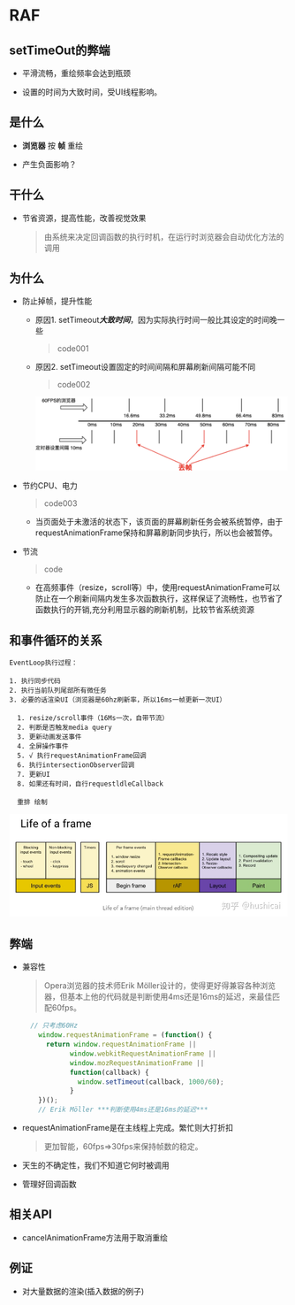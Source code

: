 # RAF

## setTimeOut的弊端

- 平滑流畅，重绘频率会达到瓶颈

- 设置的时间为大致时间，受UI线程影响。

## 是什么

- **浏览器** 按 **帧** 重绘

- 产生负面影响？

## 干什么

- 节省资源，提高性能，改善视觉效果
  >由系统来决定回调函数的执行时机，在运行时浏览器会自动优化方法的调用

## 为什么

- 防止掉帧，提升性能

  - 原因1. setTimeout***大致时间***，因为实际执行时间一般比其设定的时间晚一些
    > code001

  - 原因2. setTimeout设置固定的时间间隔和屏幕刷新间隔可能不同
    > code002

    ![avatar](丢帧.png)

- 节约CPU、电力
  > code003

  - 当页面处于未激活的状态下，该页面的屏幕刷新任务会被系统暂停，由于requestAnimationFrame保持和屏幕刷新同步执行，所以也会被暂停。

- 节流
  > code

  - 在高频事件（resize，scroll等）中，使用requestAnimationFrame可以防止在一个刷新间隔内发生多次函数执行，这样保证了流畅性，也节省了函数执行的开销,充分利用显示器的刷新机制，比较节省系统资源

## 和事件循环的关系

    EventLoop执行过程：

    1. 执行同步代码
    2. 执行当前队列尾部所有微任务
    3. 必要的话渲染UI（浏览器是60hz刷新率，所以16ms一帧更新一次UI）

      1. resize/scroll事件（16Ms一次，自带节流）
      2. 判断是否触发media query
      3. 更新动画发送事件
      4. 全屏操作事件
      5. √ 执行requestAnimationFrame回调
      6. 执行intersectionObserver回调
      7. 更新UI
      8. 如果还有时间，自行requestldleCallback

      重排 绘制

![avatar](事件循环和rAF.jpg)


## 弊端

- 兼容性

  > Opera浏览器的技术师Erik Möller设计的，使得更好得兼容各种浏览器，但基本上他的代码就是判断使用4ms还是16ms的延迟，来最佳匹配60fps。

  ```js
    // 只考虑60Hz
      window.requestAnimationFrame = (function() {
        return window.requestAnimationFrame ||
              window.webkitRequestAnimationFrame ||
              window.mozRequestAnimationFrame ||
              function(callback) {
                window.setTimeout(callback, 1000/60);
              }
      })();
      // Erik Möller ***判断使用4ms还是16ms的延迟***
    ```

- requestAnimationFrame是在主线程上完成。繁忙则大打折扣
  > 更加智能，60fps=>30fps来保持帧数的稳定。

- 天生的不确定性，我们不知道它何时被调用

- 管理好回调函数

## 相关API

- cancelAnimationFrame方法用于取消重绘

## 例证

- 对大量数据的渲染(插入数据的例子)